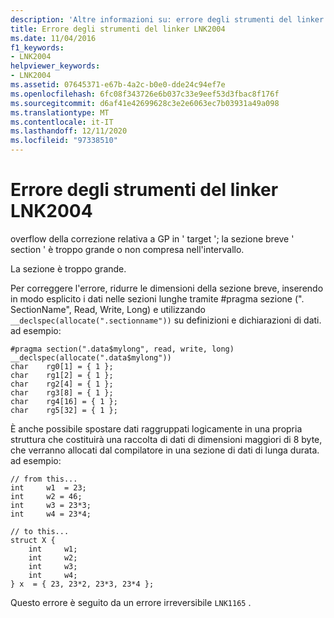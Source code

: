 ```yaml
---
description: 'Altre informazioni su: errore degli strumenti del linker LNK2004'
title: Errore degli strumenti del linker LNK2004
ms.date: 11/04/2016
f1_keywords:
- LNK2004
helpviewer_keywords:
- LNK2004
ms.assetid: 07645371-e67b-4a2c-b0e0-dde24c94ef7e
ms.openlocfilehash: 6fc08f343726e6b037c33e9eef53d3fbac8f176f
ms.sourcegitcommit: d6af41e42699628c3e2e6063ec7b03931a49a098
ms.translationtype: MT
ms.contentlocale: it-IT
ms.lasthandoff: 12/11/2020
ms.locfileid: "97338510"
---
```

# <a name="linker-tools-error-lnk2004"></a>Errore degli strumenti del linker LNK2004

overflow della correzione relativa a GP in ' target '; la sezione breve ' section ' è troppo grande o non compresa nell'intervallo.

La sezione è troppo grande.

Per correggere l'errore, ridurre le dimensioni della sezione breve, inserendo in modo esplicito i dati nelle sezioni lunghe tramite #pragma sezione (". SectionName", Read, Write, Long) e utilizzando `__declspec(allocate(".sectionname"))` su definizioni e dichiarazioni di dati.  ad esempio:

```
#pragma section(".data$mylong", read, write, long)
__declspec(allocate(".data$mylong"))
char    rg0[1] = { 1 };
char    rg1[2] = { 1 };
char    rg2[4] = { 1 };
char    rg3[8] = { 1 };
char    rg4[16] = { 1 };
char    rg5[32] = { 1 };
```

È anche possibile spostare dati raggruppati logicamente in una propria struttura che costituirà una raccolta di dati di dimensioni maggiori di 8 byte, che verranno allocati dal compilatore in una sezione di dati di lunga durata.  ad esempio:

```
// from this...
int     w1  = 23;
int     w2 = 46;
int     w3 = 23*3;
int     w4 = 23*4;

// to this...
struct X {
    int     w1;
    int     w2;
    int     w3;
    int     w4;
} x  = { 23, 23*2, 23*3, 23*4 };
```

Questo errore è seguito da un errore irreversibile `LNK1165` .
